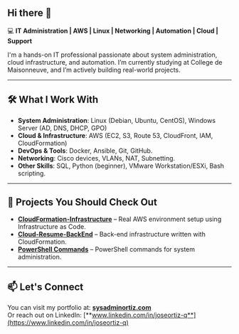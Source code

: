 ## Hi there 👋

💻 **IT Administration | AWS | Linux | Networking | Automation | Cloud | Support** 

I'm a hands-on IT professional passionate about system administration, cloud infrastructure, and automation. I’m currently studying at College de Maisonneuve, and I’m actively building real-world projects.

---

## 🛠️ What I Work With
- **System Administration**: Linux (Debian, Ubuntu, CentOS), Windows Server (AD, DNS, DHCP, GPO)
- **Cloud & Infrastructure**: AWS (EC2, S3, Route 53, CloudFront, IAM, CloudFormation)
- **DevOps & Tools**: Docker, Ansible, Git, GitHub.
- **Networking**: Cisco devices, VLANs, NAT, Subnetting.
- **Other Skills**: SQL, Python (beginner), VMware Workstation/ESXi, Bash scripting.

---

## 📌 Projects You Should Check Out
- **[CloudFormation-Infrastructure](https://github.com/JoseOrtizQ/CloudFormation-Infrastructure)** – Real AWS environment setup using Infrastructure as Code.
- **[Cloud-Resume-BackEnd](https://github.com/JoseOrtizQ/Cloud-Resume-BackEnd.git)** – Back-end infrastructure written with CloudFormation.
- **[PowerShell Commands](https://github.com/JoseOrtizQ/PowerShell-Commands)** – PowerShell commands for system administration.

---

## 📫 Let's Connect
You can visit my portfolio at: [**sysadminortiz.com**](https://sysadminortiz.com)  
Or reach out on LinkedIn: [**www.linkedin.com/in/joseortiz-q**](https://www.linkedin.com/in/joseortiz-q)
